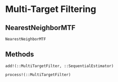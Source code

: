 # Multi-Target Filtering


## NearestNeighborMTF

```@docs
NearestNeighborMTF
```

## Methods

```@docs
add!(::MultiTargetFilter, ::SequentialEstimator)
```

```@docs
process!(::MultiTargetFilter)
```
